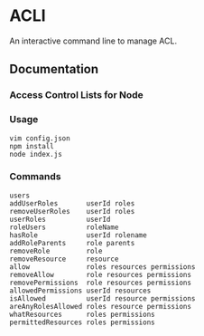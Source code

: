 ACLI
===========
An interactive command line to manage ACL.

## Documentation
### Access Control Lists for Node
### Usage
``` shell
vim config.json
npm install
node index.js
```
### Commands
``` shell
users
addUserRoles       userId roles
removeUserRoles    userId roles
userRoles          userId
roleUsers          roleName
hasRole            userId rolename
addRoleParents     role parents
removeRole         role
removeResource     resource
allow              roles resources permissions
removeAllow        role resources permissions
removePermissions  role resources permissions
allowedPermissions userId resources
isAllowed          userId resource permissions
areAnyRolesAllowed roles resource permissions
whatResources      roles permissions
permittedResources roles permissions
```

